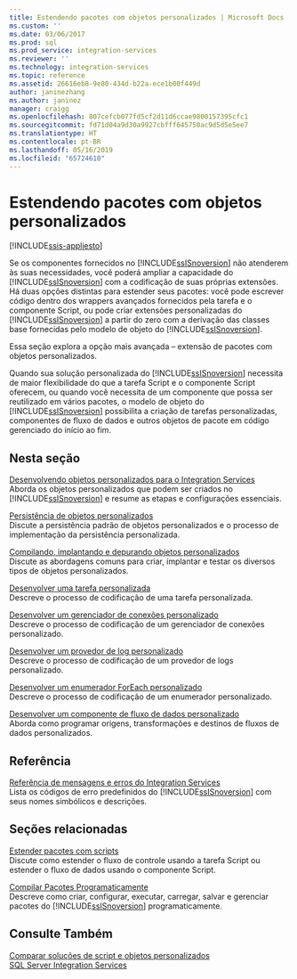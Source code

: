 ```yaml
---
title: Estendendo pacotes com objetos personalizados | Microsoft Docs
ms.custom: ''
ms.date: 03/06/2017
ms.prod: sql
ms.prod_service: integration-services
ms.reviewer: ''
ms.technology: integration-services
ms.topic: reference
ms.assetid: 26616eb8-9e80-434d-b22a-ece1b00f449d
author: janinezhang
ms.author: janinez
manager: craigg
ms.openlocfilehash: 807cefcb077fd5cf2d11d6ccae9800157395cfc1
ms.sourcegitcommit: fd71d04a9d30a9927cbfff645750ac9d5d5e5ee7
ms.translationtype: HT
ms.contentlocale: pt-BR
ms.lasthandoff: 05/16/2019
ms.locfileid: "65724610"
---
```

# <a name="extending-packages-with-custom-objects"></a>Estendendo pacotes com objetos personalizados

[!INCLUDE[ssis-appliesto](../../includes/ssis-appliesto-ssvrpluslinux-asdb-asdw-xxx.md)]


  Se os componentes fornecidos no [!INCLUDE[ssISnoversion](../../includes/ssisnoversion-md.md)] não atenderem às suas necessidades, você poderá ampliar a capacidade do [!INCLUDE[ssISnoversion](../../includes/ssisnoversion-md.md)] com a codificação de suas próprias extensões. Há duas opções distintas para estender seus pacotes: você pode escrever código dentro dos wrappers avançados fornecidos pela tarefa e o componente Script, ou pode criar extensões personalizadas do [!INCLUDE[ssISnoversion](../../includes/ssisnoversion-md.md)] a partir do zero com a derivação das classes base fornecidas pelo modelo de objeto do [!INCLUDE[ssISnoversion](../../includes/ssisnoversion-md.md)].  
  
 Essa seção explora a opção mais avançada – extensão de pacotes com objetos personalizados.  
  
 Quando sua solução personalizada do [!INCLUDE[ssISnoversion](../../includes/ssisnoversion-md.md)] necessita de maior flexibilidade do que a tarefa Script e o componente Script oferecem, ou quando você necessita de um componente que possa ser reutilizado em vários pacotes, o modelo de objeto do [!INCLUDE[ssISnoversion](../../includes/ssisnoversion-md.md)] possibilita a criação de tarefas personalizadas, componentes de fluxo de dados e outros objetos de pacote em código gerenciado do início ao fim.  
  
## <a name="in-this-section"></a>Nesta seção  
 [Desenvolvendo objetos personalizados para o Integration Services](../../integration-services/extending-packages-custom-objects/developing-custom-objects-for-integration-services.md)  
 Aborda os objetos personalizados que podem ser criados no [!INCLUDE[ssISnoversion](../../includes/ssisnoversion-md.md)] e resume as etapas e configurações essenciais.  
  
 [Persistência de objetos personalizados](../../integration-services/extending-packages-custom-objects/persisting-custom-objects.md)  
 Discute a persistência padrão de objetos personalizados e o processo de implementação da persistência personalizada.  
  
 [Compilando, implantando e depurando objetos personalizados](../../integration-services/extending-packages-custom-objects/building-deploying-and-debugging-custom-objects.md)  
 Discute as abordagens comuns para criar, implantar e testar os diversos tipos de objetos personalizados.  
  
 [Desenvolver uma tarefa personalizada](../../integration-services/extending-packages-custom-objects/task/developing-a-custom-task.md)  
 Descreve o processo de codificação de uma tarefa personalizada.  
  
 [Desenvolver um gerenciador de conexões personalizado](../../integration-services/extending-packages-custom-objects/connection-manager/developing-a-custom-connection-manager.md)  
 Descreve o processo de codificação de um gerenciador de conexões personalizado.  
  
 [Desenvolver um provedor de log personalizado](../../integration-services/extending-packages-custom-objects/log-provider/developing-a-custom-log-provider.md)  
 Descreve o processo de codificação de um provedor de logs personalizado.  
  
 [Desenvolver um enumerador ForEach personalizado](../../integration-services/extending-packages-custom-objects/foreach-enumerator/developing-a-custom-foreach-enumerator.md)  
 Descreve o processo de codificação de um enumerador personalizado.  
  
 [Desenvolver um componente de fluxo de dados personalizado](../../integration-services/extending-packages-custom-objects/data-flow/developing-a-custom-data-flow-component.md)  
 Aborda como programar origens, transformações e destinos de fluxos de dados personalizados.  
  
## <a name="reference"></a>Referência  
 [Referência de mensagens e erros do Integration Services](../../integration-services/integration-services-error-and-message-reference.md)  
 Lista os códigos de erro predefinidos do [!INCLUDE[ssISnoversion](../../includes/ssisnoversion-md.md)] com seus nomes simbólicos e descrições.  
  
## <a name="related-sections"></a>Seções relacionadas  
 [Estender pacotes com scripts](../../integration-services/extending-packages-scripting/extending-packages-with-scripting.md)  
 Discute como estender o fluxo de controle usando a tarefa Script ou estender o fluxo de dados usando o componente Script.  
  
 [Compilar Pacotes Programaticamente](../../integration-services/building-packages-programmatically/building-packages-programmatically.md)  
 Descreve como criar, configurar, executar, carregar, salvar e gerenciar pacotes do [!INCLUDE[ssISnoversion](../../includes/ssisnoversion-md.md)] programaticamente.  
  
## <a name="see-also"></a>Consulte Também  
 [Comparar soluções de script e objetos personalizados](../../integration-services/extending-packages-scripting/comparing-scripting-solutions-and-custom-objects.md)   
 [SQL Server Integration Services](../../integration-services/sql-server-integration-services.md)  
  
  
